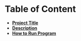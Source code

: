 # Table of Content

- [**Project Title**](#Project-Title)
- [**Description**](#Description)
- [**How to Run Program**](#How-to-run-program)
